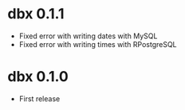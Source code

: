 # dbx 0.1.1

- Fixed error with writing dates with MySQL
- Fixed error with writing times with RPostgreSQL

# dbx 0.1.0

- First release
